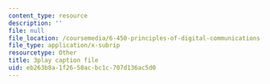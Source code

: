```yaml
---
content_type: resource
description: ''
file: null
file_location: /coursemedia/6-450-principles-of-digital-communications-i-fall-2006/eb263b8a1f2650acbc1c707d136ac5d0_rei6tud0Tsg.vtt
file_type: application/x-subrip
resourcetype: Other
title: 3play caption file
uid: eb263b8a-1f26-50ac-bc1c-707d136ac5d0
---
```

